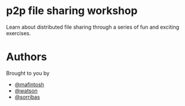 # p2p file sharing workshop

Learn about distributed file sharing through a series of fun and exciting exercises.

# Authors

Brought to you by

* [@mafintosh](https://github.com/mafintosh)
* [@watson](https://github.com/watson)
* [@sorribas](https://github.com/sorribas)
